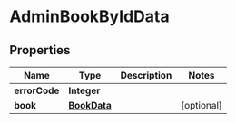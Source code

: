 # AdminBookByIdData

## Properties
Name | Type | Description | Notes
------------ | ------------- | ------------- | -------------
**errorCode** | **Integer** |  | 
**book** | [**BookData**](BookData.md) |  |  [optional]
